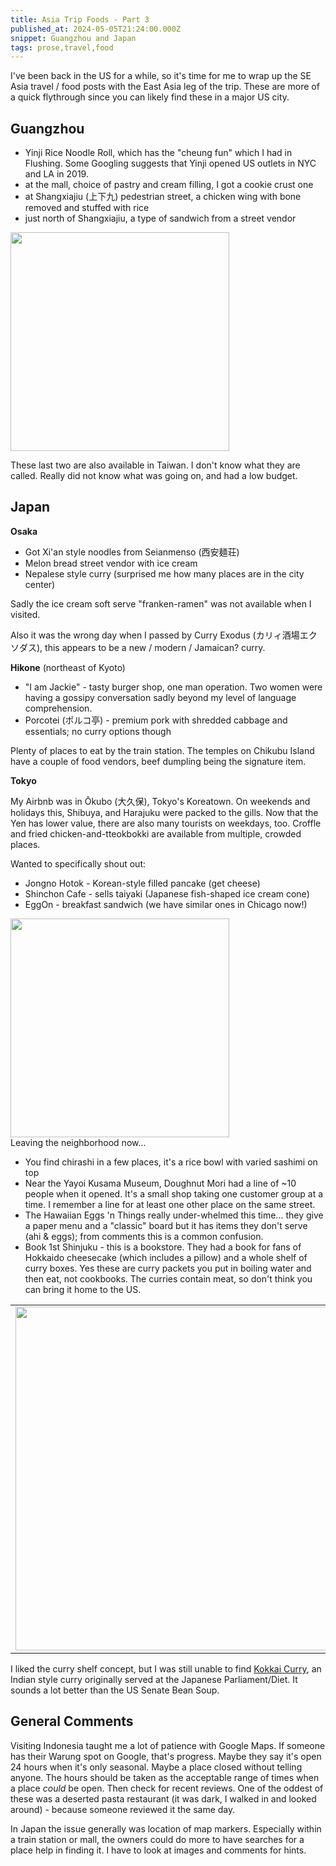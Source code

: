 ```yaml
---
title: Asia Trip Foods - Part 3
published_at: 2024-05-05T21:24:00.000Z
snippet: Guangzhou and Japan
tags: prose,travel,food
---
```


I've been back in the US for a while, so it's time for me to wrap up the SE Asia travel
/ food posts with the East Asia leg of the trip. These are more of a quick flythrough
since you can likely find these in a major US city.

## Guangzhou

- Yinji Rice Noodle Roll, which has the "cheung fun" which I had in Flushing. Some Googling suggests that Yinji opened US outlets in NYC and LA in 2019.
- at the mall, choice of pastry and cream filling, I got a cookie crust one
- at Shangxiajiu (上下九) pedestrian street, a chicken wing with bone removed and stuffed with rice
- just north of Shangxiajiu, a type of sandwich from a street vendor

<img src="/blog-images/gz-market-1.jpg" width="350"/><br/>

These last two are also available in Taiwan. I don't know what they are called. Really did not know what was going on, and had a low budget.

## Japan

**Osaka**
- Got Xi'an style noodles from Seianmenso (西安麺荘)
- Melon bread street vendor with ice cream
- Nepalese style curry (surprised me how many places are in the city center)

Sadly the ice cream soft serve "franken-ramen" was not available when I visited.

Also it was the wrong day when I passed by Curry Exodus (カリィ酒場エクソダス), this 
appears to be a new / modern / Jamaican? curry.

**Hikone** (northeast of Kyoto)
- "I am Jackie" - tasty burger shop, one man operation. Two women were having a gossipy conversation sadly beyond my level of language comprehension.
- Porcotei (ポルコ亭) - premium pork with shredded cabbage and essentials; no curry options though

Plenty of places to eat by the train station.
The temples on Chikubu Island have a couple of food vendors, beef dumpling being the signature item.

**Tokyo**

My Airbnb was in Ōkubo (大久保), Tokyo's Koreatown. On weekends and holidays this, Shibuya,
and Harajuku were packed to the gills. Now that the Yen has lower value, there are also many tourists on weekdays, too.
Croffle and fried chicken-and-tteokbokki are available from multiple, crowded places.

Wanted to specifically shout out:
- Jongno Hotok - Korean-style filled pancake (get cheese)
- Shinchon Cafe - sells taiyaki (Japanese fish-shaped ice cream cone)
- EggOn - breakfast sandwich (we have similar ones in Chicago now!)

<img src="/blog-images/tk-sandwich-1.jpg" width="350"/>

<br/>
Leaving the neighborhood now...

- You find chirashi in a few places, it's a rice bowl with varied sashimi on top
- Near the Yayoi Kusama Museum, Doughnut Mori had a line of ~10 people when it opened. It's a small shop taking one customer group at a time. I remember a line for at least one other place on the same street.
- The Hawaiian Eggs 'n Things really under-whelmed this time... they give a paper menu and a "classic" board but it has items they don't serve (ahi & eggs); from comments this is a common confusion. 
- Book 1st Shinjuku - this is a bookstore. They had a book for fans of Hokkaido cheesecake
(which includes a pillow) and a whole shelf of curry boxes. Yes these are curry packets you put in boiling water and then eat,
not cookbooks. The curries contain meat, so don't think you can bring it home to the US.

<table><tr>
<td><img src="/blog-images/tk-books-1.jpg" width="550"/></td>
<td><img src="/blog-images/tk-books-2.jpg" width="550"/></td>
</tr></table>

I liked the curry shelf concept, but I was still unable to find [Kokkai Curry](https://soranews24.com/2024/02/09/national-diet-curry-loved-by-japanese-prime-ministers-and-politicians-but-is-it-any-good/), an Indian style
curry originally served at the Japanese Parliament/Diet. It sounds a lot better than
the US Senate Bean Soup.

## General Comments

Visiting Indonesia taught me a lot of patience with Google Maps. If someone has their
Warung spot on Google, that's progress. Maybe they say it's open 24 hours when it's
only seasonal. Maybe a place closed without telling anyone. The hours should be taken as the acceptable range of
times when a place *could* be open. Then check for recent reviews. One of the oddest of
these was a deserted pasta restaurant (it was dark, I walked in and looked around) -
because someone reviewed it the same day. 

In Japan the issue generally was location of map markers. Especially within a train station
or mall, the owners could do more to have searches for a place help in finding it.
I have to look at images and comments for hints.

<br/>
<br/>
<br/>
 
